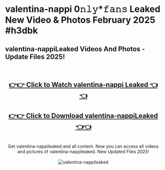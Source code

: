 # valentina-nappi 0𝚗𝚕𝚢*𝚏𝚊𝚗𝚜 Leaked New Video & Photos February 2025 #h3dbk

<h2>valentina-nappiLeaked Videos And Photos - Update Files 2025!</h2>
<br>
<div align="center">
<h2><a href="https://mediaupload.pro?title=valentina-nappi&ref=11F" rel="nofollow">👉👉 Click to Watch valentina-nappi Leaked 👈👈</a></h2>
<h2><a href="https://mediaupload.pro?title=valentina-nappi&ref=11F" rel="nofollow">👉👉 Click to Download valentina-nappiLeaked 👈👈</a></h2>
<br>
Get valentina-nappileaked and all content. Now you can access all videos and pictures of valentina-nappileaked. New Updated Files 2025!
<br>
<br>
<a href="https://mediaupload.pro?title=valentina-nappi&ref=11F" rel="nofollow" data-target="animated-image.originalLink"><img src="https://i.ibb.co/Gkj2r4b/banner.png" alt="valentina-nappileaked" style="max-width: 100%; display: inline-block;" data-target="animated-image.originalImage"></a>
</div>
<br>

